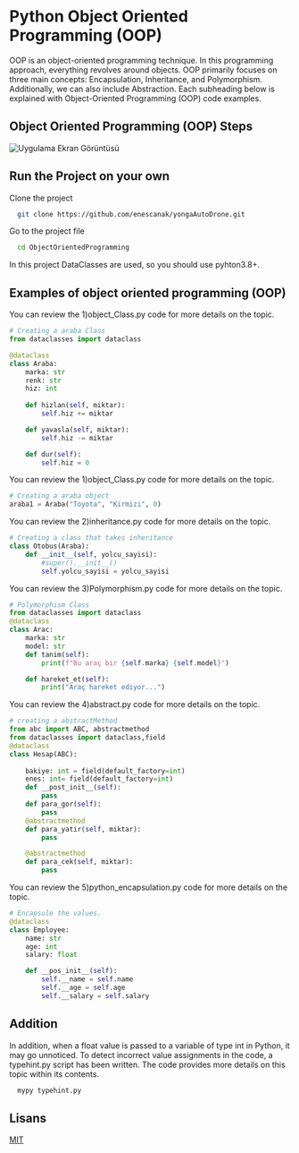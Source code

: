 
# Python Object Oriented Programming (OOP) 

OOP is an object-oriented programming technique. In this programming approach, everything revolves around objects. OOP primarily focuses on three main concepts: Encapsulation, Inheritance, and Polymorphism. Additionally, we can also include Abstraction. Each subheading below is explained with Object-Oriented Programming (OOP) code examples.

  
## Object Oriented Programming (OOP) Steps

![Uygulama Ekran Görüntüsü](https://lh6.googleusercontent.com/yPsibbUh1aHOvi0U3-wtdlNpWWutbyYULv1PLkx0QlOOq81DiXVvPgvKVrtY7Ef1yZF5NLabXrHBjHL80lx9hTqR_64jGRFZdbR9FIs4LDR9RcEn1M9LX_D5i4fYKR4vNZA-dZ9R)

## Run the Project on your own

Clone the project

```bash
  git clone https://github.com/enescanak/yongaAutoDrone.git
```

Go to the project file

```bash
  cd ObjectOrientedProgramming
```
In this project DataClasses are used, so you should use pyhton3.8+.

## Examples of object oriented programming (OOP)
You can review the 1)object_Class.py code for more details on the topic.
```python
# Creating a araba Class
from dataclasses import dataclass

@dataclass
class Araba:
    marka: str
    renk: str
    hiz: int
    
    def hizlan(self, miktar):
        self.hiz += miktar

    def yavasla(self, miktar):
        self.hiz -= miktar

    def dur(self):
        self.hiz = 0

```
You can review the 1)object_Class.py code for more details on the topic.
```python
# Creating a araba object
araba1 = Araba("Toyota", "Kirmizi", 0)
```
You can review the 2)inheritance.py code for more details on the topic.
```python
# Creating a class that takes inheritance
class Otobus(Araba):
    def __init__(self, yolcu_sayisi):
        #super().__init__()
        self.yolcu_sayisi = yolcu_sayisi
```
You can review the 3)Polymorphism.py code for more details on the topic.
```python
# Polymorphism Class
from dataclasses import dataclass
@dataclass
class Arac:
    marka: str
    model: str
    def tanim(self):
        print(f"Bu araç bir {self.marka} {self.model}")

    def hareket_et(self):
        print("Araç hareket ediyor...")
```
You can review the 4)abstract.py code for more details on the topic.
```python
# creating a abstractMethod 
from abc import ABC, abstractmethod
from dataclasses import dataclass,field
@dataclass 
class Hesap(ABC): 
    
    bakiye: int = field(default_factory=int)
    enes: int= field(default_factory=int)
    def __post_init__(self):
        pass
    def para_gor(self): 
        pass
    @abstractmethod 
    def para_yatir(self, miktar): 
        pass 

    @abstractmethod 
    def para_cek(self, miktar):
        pass 
```
You can review the 5)python_encapsulation.py code for more details on the topic.
```python
# Encapsule the values. 
@dataclass
class Employee:
    name: str
    age: int
    salary: float

    def __pos_init__(self):
        self.__name = self.name
        self.__age = self.age
        self.__salary = self.salary

```

## Addition

In addition, when a float value is passed to a variable of type int in Python, it may go unnoticed. To detect incorrect value assignments in the code, a typehint.py script has been written. The code provides more details on this topic within its contents.

```bash
  mypy typehint.py
```
## Lisans

[MIT](https://choosealicense.com/licenses/mit/)

  